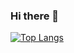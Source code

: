### Hi there 👋


[![Top Langs](https://github-readme-stats.vercel.app/api/top-langs/?username=pjpure)](https://github.com/anuraghazra/github-readme-stats)
